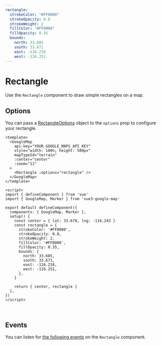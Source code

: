 ```yaml
---
rectangle:
  strokeColor: "#FF0000"
  strokeOpacity: 0.8
  strokeWeight: 2
  fillColor: "#FF0000"
  fillOpacity: 0.35
  bounds:
    north: 33.685
    south: 33.671
    east: -116.234
    west: -116.251
---
```


# Rectangle

Use the `Rectangle` component to draw simple rectangles on a map.

## Options

You can pass a [RectangleOptions](https://developers.google.com/maps/documentation/javascript/reference/polygon#RectangleOptions) object to the `options` prop to configure your rectangle.

<!-- prettier-ignore -->
```vue
<template>
  <GoogleMap
    api-key="YOUR_GOOGLE_MAPS_API_KEY"
    style="width: 100%; height: 500px"
    mapTypeId="terrain"
    :center="center"
    :zoom="11"
  >
    <Rectangle :options="rectangle" />
  </GoogleMap>
</template>

<script>
import { defineComponent } from 'vue'
import { GoogleMap, Marker } from 'vue3-google-map'

export default defineComponent({
  components: { GoogleMap, Marker },
  setup() {
    const center = { lat: 33.678, lng: -116.243 }
    const rectangle = {
      strokeColor: '#FF0000',
      strokeOpacity: 0.8,
      strokeWeight: 2,
      fillColor: '#FF0000',
      fillOpacity: 0.35,
      bounds: {
        north: 33.685,
        south: 33.671,
        east: -116.234,
        west: -116.251,
      },
    }

    return { center, rectangle }
  },
})
</script>
```

\
<GoogleMap style="width: 100%; height: 500px" :center="{ lat: 33.678, lng: -116.243 }" :zoom="11" mapTypeId="terrain">
<Rectangle :options="$frontmatter.rectangle" />
</GoogleMap>

## Events

You can listen for [the following events](https://developers.google.com/maps/documentation/javascript/reference/polygon#Rectangle-Events) on the `Rectangle` component.
